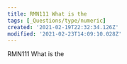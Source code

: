 ```yaml
---
title: RMN111 What is the
tags: [_Questions/type/numeric]
created: '2021-02-19T22:32:34.126Z'
modified: '2021-02-23T14:09:10.028Z'
---
```


RMN111 What is the 

